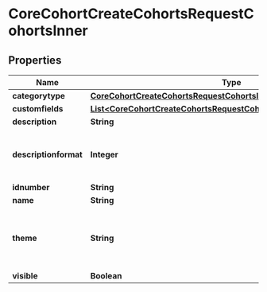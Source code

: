 

# CoreCohortCreateCohortsRequestCohortsInner


## Properties

| Name | Type | Description | Notes |
|------------ | ------------- | ------------- | -------------|
|**categorytype** | [**CoreCohortCreateCohortsRequestCohortsInnerCategorytype**](CoreCohortCreateCohortsRequestCohortsInnerCategorytype.md) |  |  [optional] |
|**customfields** | [**List&lt;CoreCohortCreateCohortsRequestCohortsInnerCustomfieldsInner&gt;**](CoreCohortCreateCohortsRequestCohortsInnerCustomfieldsInner.md) |  |  [optional] |
|**description** | **String** | cohort description |  [optional] |
|**descriptionformat** | **Integer** | description format (1 &#x3D; HTML, 0 &#x3D; MOODLE, 2 &#x3D; PLAIN, or 4 &#x3D; MARKDOWN) |  [optional] |
|**idnumber** | **String** | cohort idnumber |  [optional] |
|**name** | **String** | cohort name |  [optional] |
|**theme** | **String** | the cohort theme. The allowcohortthemes setting must be enabled on Moodle |  [optional] |
|**visible** | **Boolean** | cohort visible |  [optional] |



